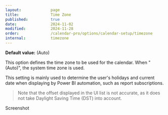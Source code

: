 ```yaml
---
layout:             page
title:              Time Zone
published:          true
date:               2024-11-02
modified:           2024-11-28
order:              /calendar-pro/options/calendar-setup/timezone
internal:           timezone
---
```

**Default value:** (Auto)

This option defines the time zone to be used for the calendar. When "(Auto)", the system time zone is used. 

This setting is mainly used to determine the user's holidays and current date when displaying by Power BI automation, such as report subscriptions. 

> Note that the offset displayed in the UI list is not accurate, as it does not take Daylight Saving Time (DST) into account.

<todo>Screenshot</todo>